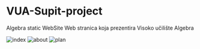 # VUA-Supit-project
  Algebra static WebSite
Web stranica koja prezentira Visoko učilište Algebra

![index](https://user-images.githubusercontent.com/61901937/152865926-54e8cff1-af73-4670-aaac-71c7b47b5f21.JPG)
![about](https://user-images.githubusercontent.com/61901937/152865930-862b7581-8bbb-4d40-8e6c-20cb247bc96c.JPG)
![plan](https://user-images.githubusercontent.com/61901937/152865932-53bdace6-bb14-4ab4-a217-ff4eb1fd5fd8.JPG)
